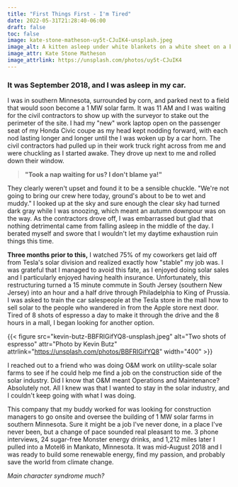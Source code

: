 ```yaml
---
title: "First Things First - I'm Tired"
date: 2022-05-31T21:28:40-06:00
draft: false
toc: false
image: kate-stone-matheson-uy5t-CJuIK4-unsplash.jpeg
image_alt: A kitten asleep under white blankets on a white sheet on a bed
image_attr: Kate Stone Matheson
image_attrlink: https://unsplash.com/photos/uy5t-CJuIK4
---
```


### It was September 2018, and I was asleep in my car.

I was in southern Minnesota, surrounded by corn, and parked next to a field that would soon become a 1 MW solar farm. It was 11 AM and I was waiting for the civil contractors to show up with the surveyor to stake out the perimeter of the site. I had my "new" work laptop open on the passenger seat of my Honda Civic coupe as my head kept nodding forward, with each nod lasting longer and longer until the I was woken up by a car horn. The civil contractors had pulled up in their work truck right across from me and were chuckling as I started awake. They drove up next to me and rolled down their window.

> **"Took a nap waiting for us? I don't blame ya!"**

They clearly weren't upset and found it to be a sensible chuckle. "We're not going to bring our crew here today, ground's about to be to wet and muddy." I looked up at the sky and sure enough the clear sky had turned dark gray while I was snoozing, which meant an autumn downpour was on the way. As the contractors drove off, I was embarrassed but glad that nothing detrimental came from falling asleep in the middle of the day. I berated myself and swore that I wouldn't let my daytime exhaustion ruin things this time.

**Three months prior to this,** I watched 75% of my coworkers get laid off from Tesla's solar division and realized exactly how "stable" my job was. I was grateful that I managed to avoid this fate, as I enjoyed doing solar sales and I particularly enjoyed having health insurance. Unfortunately, this restructuring turned a 15 minute commute in South Jersey (southern New Jersey) into an hour and a half drive through Philadelphia to King of Prussia. I was asked to train the car salespeople at the Tesla store in the mall how to sell solar to the people who wandered in from the Apple store next door. Tired of 8 shots of espresso a day to make it through the drive and the 8 hours in a mall, I began looking for another option.

{{< figure src="kevin-butz-BBFRIGifYQ8-unsplash.jpeg" alt="Two shots of espresso" attr="Photo by Kevin Butz" attrlink="https://unsplash.com/photos/BBFRIGifYQ8" width="400" >}}

I reached out to a friend who was doing O&M work on utility-scale solar farms to see if he could help me find a job on the construction side of the solar industry. Did I know that O&M meant Operations and Maintenance? Absolutely not. All I knew was that I wanted to stay in the solar industry, and I couldn't keep going with what I was doing.

This company that my buddy worked for was looking for construction managers to go onsite and oversee the building of 1 MW solar farms in southern Minnesota. Sure it might be a job I've never done, in a place I've never been, but a change of pace sounded real pleasant to me. 3 phone interviews, 24 sugar-free Monster energy drinks, and 1,212 miles later I pulled into a Motel6 in Mankato, Minnesota. It was mid-August 2018 and I was ready to build some renewable energy, find my passion, and probably save the world from climate change.

_Main character syndrome much?_
